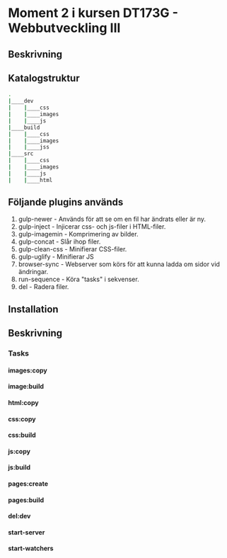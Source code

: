 # Moment 2 i kursen DT173G - Webbutveckling III

## Beskrivning

## Katalogstruktur
```bash
.
|____dev
|    |____css
|    |____images
|    |____js
|____build
|    |____css
|    |____images
|    |____jss
|____src
|    |____css
|    |____images
|    |____js
|    |____html
```
## Följande plugins används
1. gulp-newer - Används för att se om en fil har ändrats eller är ny.
2. gulp-inject - Injicerar css- och js-filer i HTML-filer.
3. gulp-imagemin - Komprimering av bilder.
4. gulp-concat - Slår ihop filer.
5. gulp-clean-css - Minifierar CSS-filer.
6. gulp-uglify - Minifierar JS
6. browser-sync - Webserver som körs för att kunna ladda om sidor vid ändringar.
7. run-sequence - Köra "tasks" i sekvenser.
8. del - Radera filer.

## Installation

## Beskrivning
### Tasks
#### images:copy

#### image:build

#### html:copy

#### css:copy

#### css:build

#### js:copy

#### js:build

#### pages:create

#### pages:build

#### del:dev

#### start-server

#### start-watchers